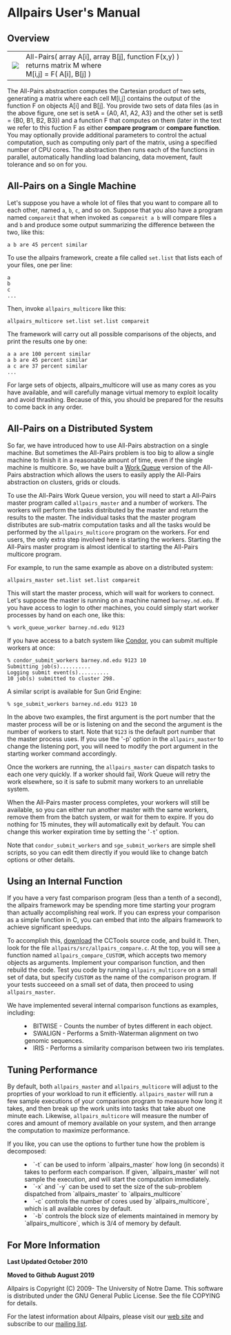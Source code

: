 
Allpairs User's Manual
======================

Overview
--------

<table>
<tr>
	<td valign=middle>
			<a href="http://ccl.cse.nd.edu/software/allpairs/large.gif"><img src="http://ccl.cse.nd.edu/software/allpairs/small.gif" align=right border=0></a>
	</td>
	<td valign=middle>
		<div id=abstraction>
All-Pairs( array A[i], array B[j], function F(x,y) )<br>
returns matrix M where<br>
M[i,j] = F( A[i], B[j] )<br>
		</div>
	</td>
</tr>
</table>


The All-Pairs abstraction computes the Cartesian product of two sets,
generating a matrix where each cell M[i,j] contains the output of the function
F on objects A[i] and B[j]. You provide two sets of data files (as in the above
figure, one set is setA = {A0, A1, A2, A3} and the other set is setB = {B0, B1,
B2, B3}) and a function F that computes on them (later in the text we refer to this fuction F as either <b>compare program</b> or <b>compare function</b>. You may optionally provide
additional parameters to control the actual computation, such as computing only
part of the matrix, using a specified number of CPU cores. The abstraction then
runs each of the functions in parallel, automatically handling load balancing,
data movement, fault tolerance and so on for you.

All-Pairs on a Single Machine
-----------------------------

Let's suppose you have a whole lot of files that you want to compare all to each other, named `a`, `b`, `c`, and so on.  Suppose that you also have a program named `compareit` that when invoked as `compareit a b` will compare files `a` and `b` and produce some output summarizing the difference between the two, like this:

    a b are 45 percent similar


To use the allpairs framework, create a file called `set.list` that lists each of your files, one per line:

    a
    b
    c
    ...

Then, invoke `allpairs_multicore` like this:

    allpairs_multicore set.list set.list compareit

The framework will carry out all possible comparisons of the objects, and print the results one by one:

    a a are 100 percent similar
    a b are 45 percent similar
    a c are 37 percent similar
    ...


For large sets of objects, allpairs_multicore will use as many cores as you have available, and will carefully manage virtual memory to exploit locality and avoid thrashing.  Because of this, you should be prepared for the results to come back in any order.

All-Pairs on a Distributed System
---------------------------------

So far, we have introduced how to use All-Pairs abstraction on a single
machine.  But sometimes the All-Pairs problem is too big to allow a single
machine to finish it in a reasonable amount of time, even if the single machine
is multicore. So, we have built a <a href="http://ccl.cse.nd.edu/software/workqueue">Work Queue</a>
version of the All-Pairs abstraction which allows the users to easily apply the
All-Pairs abstraction on clusters, grids or clouds.


To use the All-Pairs Work Queue version, you will need to start a All-Pairs
master program called `allpairs_master` and a number of workers.
The workers will perform the tasks distributed by the master and return the
results to the master. The individual tasks that the master program distributes
are sub-matrix computation tasks and all the tasks would be performed by the
`allpairs_multicore` program on the workers. For end users, the only
extra step involved here is starting the workers. Starting the All-Pairs master
program is almost identical to starting the All-Pairs multicore program.


For example, to run the same example as above on a distributed system:

    allpairs_master set.list set.list compareit



This will start the master process, which will wait for workers to connect.
Let's suppose the master is running on a machine named `barney.nd.edu`.
If you have access to login to other machines, you could simply start
worker processes by hand on each one, like this:

    % work_queue_worker barney.nd.edu 9123

If you have access to a batch system like <a href="http://www.cs.wisc.edu/condor">Condor</a>, you can submit multiple workers at once:

    % condor_submit_workers barney.nd.edu 9123 10
    Submitting job(s)..........
    Logging submit event(s)..........
    10 job(s) submitted to cluster 298.



A similar script is available for Sun Grid Engine:

    % sge_submit_workers barney.nd.edu 9123 10



In the above two examples, the first argument is the port number that the
master process will be or is listening on and the second the argument is the
number of workers to start. Note that `9123` is the default port
number that the master process uses. If you use the '-p' option in the
`allpairs_master` to change the listening port, you will need to
modify the port argument in the starting worker command accordingly.


Once the workers are running, the `allpairs_master` can dispatch tasks
to each one very quickly.  If a worker should fail, Work Queue will retry the
work elsewhere, so it is safe to submit many workers to an unreliable
system.


When the All-Pairs master process completes, your workers will
still be available, so you can either run another master with the same workers,
remove them from the batch system, or wait for them to expire.  If you do
nothing for 15 minutes, they will automatically exit by default.  You
can change this worker expiration time by setting the '`-t`' option.

Note that `condor_submit_workers` and `sge_submit_workers` are
simple shell scripts, so you can edit them directly if you would like to
change batch options or other details.

Using an Internal Function
--------------------------

If you have a very fast comparison program (less than a tenth of a second),
the allpairs framework may be spending more time starting your program
than actually accomplishing real work.  If you can express your comparison
as a simple function in C, you can embed that into the allpairs framework
to achieve significant speedups.


To accomplish this, <a href="http://ccl.cse.nd.edu/software/download.shtml">download</a>
the CCTools source code, and build it.  Then, look for the file `allpairs/src/allpairs_compare.c`.
At the top, you will see a function named `allpairs_compare_CUSTOM`, which accepts
two memory objects as arguments.  Implement your comparison function, and then rebuild
the code.  Test you code by running `allpairs_multicore` on a small set of data,
but specify `CUSTOM` as the name of the comparison program.  If your tests succeeed
on a small set of data, then proceed to using `allpairs_master`.


We have implemented several internal comparison functions as examples, including:
<dir>
<li> BITWISE - Counts the number of bytes different in each object.
<li> SWALIGN - Performs a Smith-Waterman alignment on two genomic sequences.
<li> IRIS - Performs a similarity comparison between two iris templates.
</dir>

Tuning Performance
------------------

By default, both `allpairs_master` and `allpairs_multicore` will adjust to
the proprties of your workload to run it efficiently.  `allpairs_master` will run
a few sample executions of your comparison program to measure how long it takes, and
then break up the work units into tasks that take abuot one minute each.  Likewise,
`allpairs_multicore` will measure the number of cores and amount of memory
available on your system, and then arrange the computation to maximize performance.


If you like, you can use the options to further tune how the problem is decomposed:
<dir>
<li> `-t` can be used to inform `allpairs_master` how long (in seconds)
it takes to perform each comparison.  If given, `allpairs_master` will not
sample the execution, and will start the computation immediately.
<li> `-x` and `-y` can be used to set the size of the sub-problem
dispatched from `allpairs_master` to `allpairs_multicore`
<li> `-c` controls the number of cores used by `allpairs_multicore`,
which is all available cores by default.
<li> `-b` controls the block size of elements maintained in memory by `allpairs_multicore`,
which is 3/4 of memory by default.
</dir>


For More Information
--------------------

<b>Last Updated October 2010</b>

<b>Moved to Github August 2019</b>

Allpairs is Copyright (C) 2009- The University of Notre Dame.
This software is distributed under the GNU General Public License.
See the file COPYING for details.


For the latest information about Allpairs, please visit our <a href="http://ccl.cse.nd.edu/software/allpairs">web site</a> and subscribe to our
<a href="http://ccl.cse.nd.edu/software/help.shtml">mailing list</a>.

